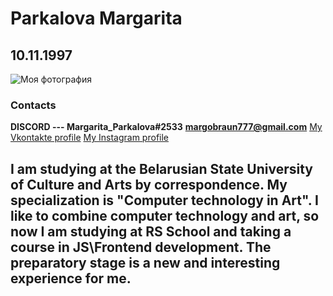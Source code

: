 # Parkalova Margarita
## 10.11.1997
![Моя фотография](https://vk.com/id176668841?z=photo176668841_457247650%2Fphotos176668841)
### Contacts
**DISCORD --- Margarita_Parkalova#2533**
**margobraun777@gmail.com**
[My Vkontakte profile](https://vk.com/id176668841)
[My Instagram profile](https://www.instagram.com/rita_braun/?hl=ru)
## **I am studying at the Belarusian State University of Culture and Arts by correspondence. My specialization is "Computer technology in Art". I like to combine computer technology and art, so now I am studying at RS School and taking a course in JS\Frontend development. The preparatory stage is a new and interesting experience for me.**